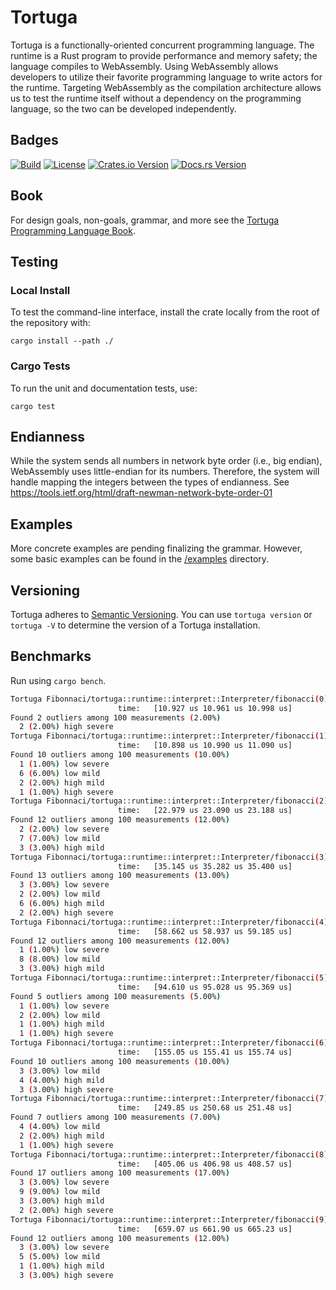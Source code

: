 # Tortuga

Tortuga is a functionally-oriented concurrent programming language. The runtime is a Rust program to provide performance and memory safety; the language compiles to WebAssembly. Using WebAssembly allows developers to utilize their favorite programming language to write actors for the runtime. Targeting WebAssembly as the compilation architecture allows us to test the runtime itself without a dependency on the programming language, so the two can be developed independently.

## Badges
[![Build](https://github.com/misalcedo/tortuga/actions/workflows/compatibility.yml/badge.svg)](https://github.com/misalcedo/tortuga/actions/workflows/compatibility.yml)
[![License](https://img.shields.io/badge/License-Apache%202.0-yellowgreen.svg)](https://opensource.org/licenses/Apache-2.0)
[![Crates.io Version](https://img.shields.io/crates/v/tortuga.svg)](https://crates.io/crates/tortuga)
[![Docs.rs Version](https://docs.rs/tortuga/badge.svg)](https://docs.rs/tortuga)

## Book
For design goals, non-goals, grammar, and more see the [Tortuga Programming Language Book](https://tortuga.salcedo.cc).


## Testing
### Local Install
To test the command-line interface, install the crate locally from the root of the repository with:

```console
cargo install --path ./
```

### Cargo Tests
To run the unit and documentation tests, use:
```console
cargo test
```

## Endianness
While the system sends all numbers in network byte order (i.e., big endian), WebAssembly uses little-endian for its numbers. Therefore, the system will handle mapping the integers between the types of endianness. See <https://tools.ietf.org/html/draft-newman-network-byte-order-01>

## Examples
More concrete examples are pending finalizing the grammar. However, some basic examples can be found in the [/examples](https://github.com/misalcedo/tortuga/tree/main/examples) directory.

## Versioning
Tortuga adheres to [Semantic Versioning](https://semver.org/). You can use `tortuga version` or `tortuga -V` to determine the version of a Tortuga installation.

## Benchmarks
Run using `cargo bench`.

```bash
Tortuga Fibonnaci/tortuga::runtime::interpret::Interpreter/fibonacci(0)                                                                             
                        time:   [10.927 us 10.961 us 10.998 us]
Found 2 outliers among 100 measurements (2.00%)
  2 (2.00%) high severe
Tortuga Fibonnaci/tortuga::runtime::interpret::Interpreter/fibonacci(1)                                                                             
                        time:   [10.898 us 10.990 us 11.090 us]
Found 10 outliers among 100 measurements (10.00%)
  1 (1.00%) low severe
  6 (6.00%) low mild
  2 (2.00%) high mild
  1 (1.00%) high severe
Tortuga Fibonnaci/tortuga::runtime::interpret::Interpreter/fibonacci(2)                                                                             
                        time:   [22.979 us 23.090 us 23.188 us]
Found 12 outliers among 100 measurements (12.00%)
  2 (2.00%) low severe
  7 (7.00%) low mild
  3 (3.00%) high mild
Tortuga Fibonnaci/tortuga::runtime::interpret::Interpreter/fibonacci(3)                                                                             
                        time:   [35.145 us 35.282 us 35.400 us]
Found 13 outliers among 100 measurements (13.00%)
  3 (3.00%) low severe
  2 (2.00%) low mild
  6 (6.00%) high mild
  2 (2.00%) high severe
Tortuga Fibonnaci/tortuga::runtime::interpret::Interpreter/fibonacci(4)                                                                            
                        time:   [58.662 us 58.937 us 59.185 us]
Found 12 outliers among 100 measurements (12.00%)
  1 (1.00%) low severe
  8 (8.00%) low mild
  3 (3.00%) high mild
Tortuga Fibonnaci/tortuga::runtime::interpret::Interpreter/fibonacci(5)                                                                            
                        time:   [94.610 us 95.028 us 95.369 us]
Found 5 outliers among 100 measurements (5.00%)
  1 (1.00%) low severe
  2 (2.00%) low mild
  1 (1.00%) high mild
  1 (1.00%) high severe
Tortuga Fibonnaci/tortuga::runtime::interpret::Interpreter/fibonacci(6)                                                                            
                        time:   [155.05 us 155.41 us 155.74 us]
Found 10 outliers among 100 measurements (10.00%)
  3 (3.00%) low mild
  4 (4.00%) high mild
  3 (3.00%) high severe
Tortuga Fibonnaci/tortuga::runtime::interpret::Interpreter/fibonacci(7)                                                                            
                        time:   [249.85 us 250.68 us 251.48 us]
Found 7 outliers among 100 measurements (7.00%)
  4 (4.00%) low mild
  2 (2.00%) high mild
  1 (1.00%) high severe
Tortuga Fibonnaci/tortuga::runtime::interpret::Interpreter/fibonacci(8)                                                                            
                        time:   [405.06 us 406.98 us 408.57 us]
Found 17 outliers among 100 measurements (17.00%)
  3 (3.00%) low severe
  9 (9.00%) low mild
  3 (3.00%) high mild
  2 (2.00%) high severe
Tortuga Fibonnaci/tortuga::runtime::interpret::Interpreter/fibonacci(9)                                                                            
                        time:   [659.07 us 661.90 us 665.23 us]
Found 12 outliers among 100 measurements (12.00%)
  3 (3.00%) low severe
  5 (5.00%) low mild
  1 (1.00%) high mild
  3 (3.00%) high severe
```